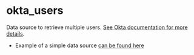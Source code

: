 # okta_users

Data source to retrieve multiple
users. [See Okta documentation for more details](https://developer.okta.com/docs/api/resources/users).

- Example of a simple data source [can be found here](./basic.tf)
